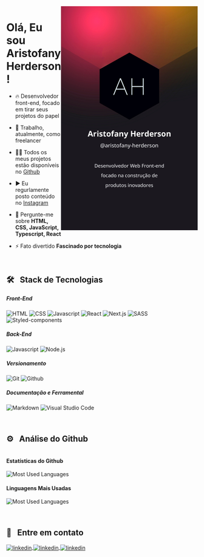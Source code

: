 <img align="right" height="590em" src="./githubcard.jpg"/>
<h1 align="left">Olá, Eu sou Aristofany Herderson!</h1>

- 🔥 Desenvolvedor front-end, focado em tirar seus projetos do papel

- 🔭 Trabalho, atualmente, como freelancer

- 👨‍💻 Todos os meus projetos estão disponíveis no [Github](https://github.com/aristofanyherderson?tab=repositories)

- ▶️ Eu regurlamente posto conteúdo no [Instagram](https://instagram.com/programmeraristofanyherderson)

- 💬 Pergunte-me sobre **HTML, CSS, JavaScript, Typescript, React**

- ⚡ Fato divertido **Fascinado por tecnologia**

<br />

## 🛠️ &nbsp; Stack de Tecnologias

##### Front-End

![HTML](https://img.shields.io/badge/HTML-000000.svg?style=for-the-badge&labelColor=000&logo=html5&logoColor=fff&logoWidth=20)
![CSS](https://img.shields.io/badge/CSS-000000.svg?style=for-the-badge&labelColor=000&logo=css3&logoColor=fff&logoWidth=20)
![Javascript](https://img.shields.io/badge/JAVASCRIPT-000000.svg?style=for-the-badge&labelColor=000&logo=javascript&logoColor=fff&logoWidth=20)
![React](https://img.shields.io/badge/REACT-000000.svg?style=for-the-badge&labelColor=000&logo=react&logoColor=fff&logoWidth=20)
![Next.js](https://img.shields.io/badge/NEXT-000000.svg?style=for-the-badge&labelColor=000&logo=next.js&logoColor=fff&logoWidth=20)
![SASS](https://img.shields.io/badge/SASS-000000.svg?style=for-the-badge&labelColor=000&logo=sass&logoColor=fff&logoWidth=20)
![Styled-components](https://img.shields.io/badge/STYLED%20COMPONENTS-000000.svg?style=for-the-badge&labelColor=000&logo=styledcomponents&logoColor=fff&logoWidth=20)

##### Back-End

![Javascript](https://img.shields.io/badge/JAVASCRIPT-000000.svg?style=for-the-badge&labelColor=000&logo=javascript&logoColor=fff&logoWidth=20)
![Node.js](https://img.shields.io/badge/NODEJS-000000.svg?style=for-the-badge&labelColor=000&logo=node.js&logoColor=fff&logoWidth=20)

##### Versionamento

![Git](https://img.shields.io/badge/GIT-000000.svg?style=for-the-badge&labelColor=000&logo=git&logoColor=fff&logoWidth=20)
![Github](https://img.shields.io/badge/GITHUB-000000.svg?style=for-the-badge&labelColor=000&logo=github&logoColor=fff&logoWidth=20)

##### Documentação e Ferramental

![Markdown](https://img.shields.io/badge/MARKDOWN-000000.svg?style=for-the-badge&labelColor=000&logo=markdown&logoColor=fff&logoWidth=20)
![Visual Studio Code](https://img.shields.io/badge/VISUAL%20STUDIO%20CODE-000000.svg?style=for-the-badge&labelColor=000&logo=visual-studio-code&logoColor=fff&logoWidth=20)

<br />

## ⚙️ &nbsp; Análise do Github

<p align="left" style="display: flex; flex-wrap: wrap;">
  <h4>Estatísticas do Github</h4>
  <img src="https://github-readme-stats.vercel.app/api?username=aristofany-herderson&layout=compact&border_radius=0&bg_color=000&hide_border=true&text_color=fff&title_color=fff&hide_rank=false&hide_title=true" alt="Most Used Languages">

  <br>

  <h4>Linguagens Mais Usadas</h4>
  <img src="https://github-readme-stats.vercel.app/api/top-langs/?username=aristofany-herderson&layout=compact&border_radius=0&bg_color=000&hide_border=true&text_color=fff&title_color=fff&custom_title=Liguagens%20Mais%20Usadas&hide_title=true" alt="Most Used Languages">
<p>

<br>

## 🧾 &nbsp; Entre em contato

<p align="left">
  <a href="https://www.linkedin.com/in/aristofanyherderson/" target="_blank">
    <img align="center" src="https://img.shields.io/badge/LINKEDIN-000000.svg?style=for-the-badge&labelColor=0a66c2&logo=linkedin&logoColor=fff&logoWidth=20" alt="linkedin"/>
  </a>
  <a href="https://twitter.com/AristofanyHerd1" target="_blank">
    <img align="center" src="https://img.shields.io/badge/TWITTER-000000.svg?style=for-the-badge&labelColor=1d9bf0&logo=twitter&logoColor=fff&logoWidth=20" alt="linkedin"/>
  </a>
  <a href="https://www.instagram.com/aristofanyherderson/" target="_blank">
    <img align="center" src="https://img.shields.io/badge/INSTAGRAM-000000.svg?style=for-the-badge&labelColor=dd326f&logo=instagram&logoColor=fff&logoWidth=20" alt="linkedin"/>
  </a>
</p>
